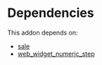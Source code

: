 # Dependencies

This addon depends on:

- [sale](https://github.com/bringout/oca-ocb-sale/tree/d85ae419535f3bb204d666806d83849c7cf0b3b0/odoo-bringout-oca-ocb-sale)
- [web_widget_numeric_step](https://github.com/bringout/oca-technical)
